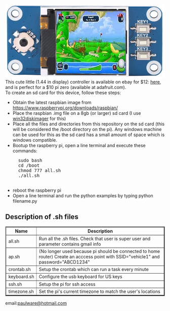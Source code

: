 <img src="piController.jpg"><br>
This cute little (1.44 in display) controller is available on ebay for $12: <a href="https://www.ebay.com/itm/1-44inch-LCD-Display-HAT-SPI-for-Raspberry-Pi-2B-3B-Zero-Zero-W-ST7735S-Driver/153197894200?_trkparms=aid%3D555018%26algo%3DPL.SIM%26ao%3D1%26asc%3D20131003132420%26meid%3D7442a26741e84797b6a7974ce7759da1%26pid%3D100005%26rk%3D3%26rkt%3D12%26sd%3D152882960316%26itm%3D153197894200&_trksid=p2047675.c100005.m1851">here</a>, and is perfect for a $10 pi zero (available at adafruit.com).  
 To create an sd card for this device, follow these steps: 

  <ul>
  <li>Obtain the latest raspbian image from <a href="https://www.raspberrypi.org/downloads/raspbian/">https://www.raspberrypi.org/downloads/raspbian/</a></li>
  <li>Place the raspbian .img file on a 8gb (or larger) sd card (I use <a href="https://sourceforge.net/projects/win32diskimager/files/latest/download">win32diskimager</a> for this)</li>
  <li>Place all the files and directories from this repository on the sd card (this will be considered the /boot directory on the pi).  Any windows machine can be used for this as the sd card has a small amount of space which is windows compatible.</li>
  <li>Bootup the raspberry pi, open a line terminal and execute these commands:
  
  <pre>
  sudo bash
  cd /boot
  chmod 777 all.sh
  ./all.sh
  </pre>
  
  </li>
  <li>reboot the raspberry pi</li>
  <li>Open a line terminal and run the python examples by typing python filename.py</li>
  </ul>
<p>
<h2>Description of .sh files</h2>
<table border="2px">
<tr><th>Name</th><th>Description</th></tr>
<tr><td>all.sh</td><td>Run all the .sh files.  Check that user is super user and parameter contains gmail info</td></tr>
<tr><td>ap.sh</td><td>(No longer used because pi should be connected to home router) Create an acccess point with SSID="vehicle1" and password="ABCD1234"</td></tr>
<tr><td>crontab.sh</td><td>Setup the crontab which can run a task every minute</td></tr>
<tr><td>keyboard.sh</td><td>Configure the usb keyboard for US keys</td></tr>
<tr><td>ssh.sh</td><td>Setup the pi for ssh access</td></tr>
<tr><td>timezone.sh</td><td>Set the pi's current timezone to match the user's locations</td></tr>
</table>  

email:paulware@hotmail.com  